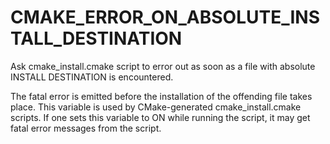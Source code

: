   

# CMAKE_ERROR_ON_ABSOLUTE_INSTALL_DESTINATION  
Ask cmake_install.cmake script to error out as soon as a file with
absolute INSTALL DESTINATION is encountered.  

The fatal error is emitted before the installation of the offending
file takes place.  This variable is used by CMake-generated
cmake_install.cmake scripts.  If one sets this variable to ON while
running the script, it may get fatal error messages from the script.  

